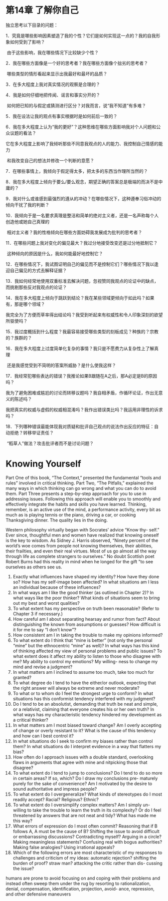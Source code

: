 # 第14章 了解你自己

独立思考以下目录的问题：

1．究竟是哪些影响因素塑造了我的个性？它们是如何实现这一点的？我的自我形象如何受到了影响？

​      由于这些影响，我在哪些情况下比较缺少个性？

2．我在哪些方面像是一个好的思考者？我在哪些方面像个拙劣的思考者？

​      哪些类型的情形看起来显示出我最好和最坏的品质？

3．在多大程度上我对真实情况的观察是合理的？

4．我是如何仔细地把传闻、谣言和事实分开的？

​      如何把已知的与假定或猜测进行区分？对我而言，说“我不知道”有多难？

5．我在设法让我的观点有事实根据时是如何前后一致的？

6．我在多大程度上认为“我的更好”？这种思维在哪些方面影响我对个人问题和公众议题的看法？

​       它在多大程度上影响了我倾听那些不同意我观点的人的能力、我控制自己情感的能力

​      和我改变自己的想法并修改一个判断的意愿？

7．在哪些事情上，我倾向于假定得太多，把太多的东西当作理所当然的？

8．我在多大程度上倾向于要么/要么观念，期望正确的答案总是极端的而决不是中庸的？

9．我对什么或谁感到最强烈的遵从的冲动？在哪些情况下，这种遵奉习俗冲动的倾向干扰了我的判断？

10．我倾向于是一名要求真理是整洁和简单的绝对主义者，还是一名声称每个人创造他或她自己真理的

​        相对主义者？我的性格倾向在哪些方面妨碍我发展成为批判的思考者？

11．在哪些问题上我对变化的偏见最大？我过分地接受改变还是过分地抵制它？

​         这种倾向的原因是什么，我如何能最好地控制它？

12．在哪些情况下，我试图证明自己的偏见而不是控制它们？哪些情况下我以逢迎自己偏见的方式去解释证据？

13．我如何经常地使用双重标准去解决问题，忽视赞同我观点的论证中的缺点，而挑剔那些反对我观点的论证？

14．我在多大程度上倾向于跳跃到结论？我在某些领域更倾向于如此吗？如果有，那是哪个领域？

​        我完全为了方便而草率得出结论吗？我受到听起来有权威性和令人印象深刻的欲望所驱使吗？

15．我过度概括到什么程度？我最容易接受哪些类型的刻板成见？种族的？宗教的？族群的？

16．我在多大程度上过度简单化复杂的事情？我只是不愿费力从复杂性上了解真理

​        还是我感觉受到不简明的答案所威胁？是什么使我这样？

17．我经常犯哪些表达的错误？我推论如果B跟随在A之后，那A必定是B的原因吗？

​       我为了避免困难或尴尬的讨论而转移议题吗？我自相矛盾，作循环论证，作出无意义的陈述吗？

​        我把真实的权威与虚假的权威相混淆吗？我作出错误类比吗？我运用非理性的诉求吗？

18．下列哪种错误最能体现我对质疑和批评自己观点的说法作出反应的特征：自动拒绝？转移举证责任？

​         “稻草人”做法？攻击批评者而不是讨论问题？



# Knowing Yourself

Part One of this book, “The Context,” presented the fundamental “tools and rules” involved in critical thinking. Part Two, “The Pitfalls,” explained the many ways in which thinking can go wrong and what you can do to avoid them. Part Three presents a step-by-step approach for you to use in addressing issues. Following this approach will enable you to smoothly and effectively integrate the habits and skills you have learned. Thinking, remember, is an active use of the mind, a performance activity, every bit as much as is playing tennis or the piano, driving a car, or cooking Thanksgiving dinner. The quality lies in the doing. 



Western philosophy virtually began with Socrates’ advice “Know thy- self.” Ever since, thoughtful men and women have realized that knowing oneself is the key to wisdom. As Sidney J. Harris observed, “Ninety percent of the world’s woe comes from people not knowing themselves, their abilities, their frailties, and even their real virtues. Most of us go almost all the way through life as complete strangers to ourselves.” No doubt Scottish poet Robert Burns had this reality in mind when he longed for the gift "to see ourselves as others see us. 



1. Exactly what influences have shaped my identity? How have they done so? How has my self-image been affected? In what situations am I less an individual because of these influences? 
2. In what ways am I like the good thinker (as outlined in Chapter 2)? In what ways like the poor thinker? What kinds of situations seem to bring out my best and worst qualities? 
3. To what extent has my perspective on truth been reasonable? (Refer to Chapter 3 if necessary.) 
4. How careful am I about separating hearsay and rumor from fact? About distinguishing the known from assumptions or guesses? How difficult is it for me to say “I don’t know”? 
5. How consistent am I in taking the trouble to make my opinions informed? 
6. To what extent do I think that “mine is better” (not only the personal “mine” but the ethnocentric “mine” as well)? In what ways has this kind of thinking affected my view of personal problems and public issues? To what extent does it affect my ability to listen to those who disagree with me? My ability to control my emotions? My willing- ness to change my mind and revise a judgment? 
7. In what matters am I inclined to assume too much, take too much for granted? 
8. To what degree do I tend to have the either/or outlook, expecting that the right answer will always be extreme and never moderate? 
9. To what or to whom do I feel the strongest urge to conform? In what situations has this conformist tendency interfered with my judgment? 
10. Do I tend to be an absolutist, demanding that truth be neat and simple, or a relativist, claiming that everyone creates his or her own truth? In what ways has my characteristic tendency hindered my development as a critical thinker? 
11. In what matters am I most biased toward change? Am I overly accepting of change or overly resistant to it? What is the cause of this tendency and how can I best control it? 
12. In what situations do I seek to confirm my biases rather than control them? In what situations do I interpret evidence in a way that flatters my bias? 
13. How often do I approach issues with a double standard, overlooking flaws in arguments that agree with mine and nitpicking those that disagree? 
14. To what extent do I tend to jump to conclusions? Do I tend to do so more in certain areas? If so, which? Do I draw my conclusions pre- maturely purely for the sake of convenience? Am I motivated by the desire to sound authoritative and impress people? 
15. To what extent do I overgeneralize? What kinds of stereotypes do I most readily accept? Racial? Religious? Ethnic? 
16. To what extent do I oversimplify complex matters? Am I simply un- willing to take the trouble to learn the truth in its complexity? Or do I feel threatened by answers that are not neat and tidy? What has made me this way? 
17. What errors of expression do I most often commit? Reasoning that if B follows A, A must be the cause of B? Shifting the issue to avoid difficult or embarrassing discussions? Contradicting myself? Arguing in a circle? Making meaningless statements? Confusing real with bogus authorities? Making false analogies? Using irrational appeals? 
18. Which of the following errors are most characteristic of my responses to challenges and criticism of my ideas: automatic rejection? shifting the burden of proof? straw man? attacking the critic rather than dis- cussing the issue? 



humans are prone to avoid focusing on and coping with their problems and instead often sweep them under the rug by resorting to rationalization, denial, compensation, identification, projection, avoid- ance, repression, and other defensive maneuvers























